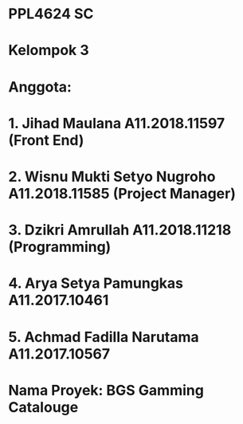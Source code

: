 # PPL4624 SC
# Kelompok 3
# Anggota:
# 1. Jihad Maulana A11.2018.11597 (Front End)
# 2. Wisnu Mukti Setyo Nugroho A11.2018.11585 (Project Manager)
# 3. Dzikri Amrullah A11.2018.11218 (Programming)
# 4. Arya Setya Pamungkas A11.2017.10461
# 5. Achmad Fadilla Narutama A11.2017.10567
# Nama Proyek: BGS Gamming Catalouge
